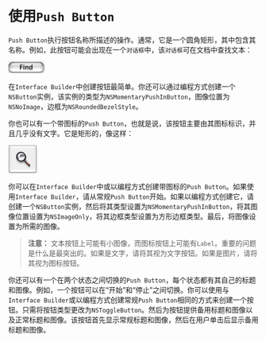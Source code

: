 # 使用`Push Button`

`Push Button`执行按钮名称所描述的操作。通常，它是一个圆角矩形，其中包含其名称。例如，此按钮可能会出现在一个`对话框`中，该`对话框`可在文档中查找文本：

![](./buttonpush.gif)

在`Interface Builder`中创建按钮最简单。你还可以通过编程方式创建一个`NSButton`实例，该实例的类型为`NSMomentaryPushInButton`，图像位置为`NSNoImage`，边框为`NSRoundedBezelStyle`。

你也可以有一个带图标的`Push Button`，也就是说，该按钮主要由其图标标识，并且几乎没有文字。它是矩形的，像这样：

![](./buttonicon.gif)

你可以在`Interface Builder`中或以编程方式创建带图标的`Push Button`。如果使用`Interface Builder`，请从常规`Push Button`开始。如果以编程方式创建它，请创建一个`NSButton`实例，然后将其类型设置为`NSMomentaryPushInButton`，将其图像位置设置为`NSImageOnly`，将其边框类型设置为方形边框类型。最后，将图像设置为所需的图像。

> **注意：** 文本按钮上可能有小图像，而图标按钮上可能有`Label`。重要的问题是什么是最突出的。如果是文字，请将其视为文字按钮。如果是图片，请将其视为图标按钮。

你还可以有一个在两个状态之间切换的`Push Button`，每个状态都有其自己的标题和图像。例如，一个按钮可以在“开始”和“停止”之间切换。你可以使用与`Interface Builder`或以编程方式创建常规`Push Button`相同的方式来创建一个按钮。只需将按钮类型更改为`NSToggleButton`。然后为按钮提供备用标题和图像以及正常标题和图像。该按钮首先显示常规标题和图像，然后在用户单击后显示备用标题和图像。